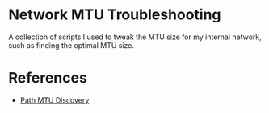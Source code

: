 # Network MTU Troubleshooting

A collection of scripts I used to tweak the MTU size for my internal network,
such as finding the optimal MTU size.

# References

* [Path MTU Discovery](https://en.wikipedia.org/wiki/Path_MTU_Discovery)

